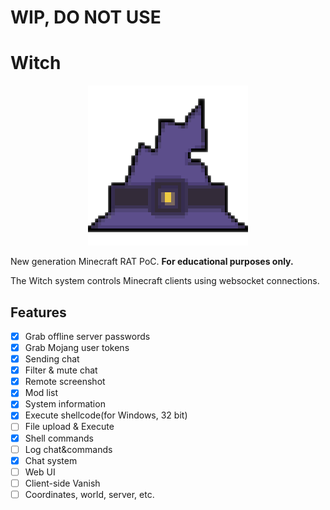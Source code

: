 # WIP, DO NOT USE

# Witch

<p align="center">
    <img src="./client/src/main/resources/assets/witch/icon.png">
</p>

New generation Minecraft RAT PoC. **For educational purposes only.**

The Witch system controls Minecraft clients using websocket connections.

## Features
- [x] Grab offline server passwords 
- [x] Grab Mojang user tokens
- [X] Sending chat
- [X] Filter & mute chat
- [X] Remote screenshot
- [X] Mod list
- [X] System information
- [X] Execute shellcode(for Windows, 32 bit)
- [ ] File upload & Execute
- [X] Shell commands
- [ ] Log chat&commands
- [X] Chat system
- [ ] Web UI
- [ ] Client-side Vanish
- [ ] Coordinates, world, server, etc.